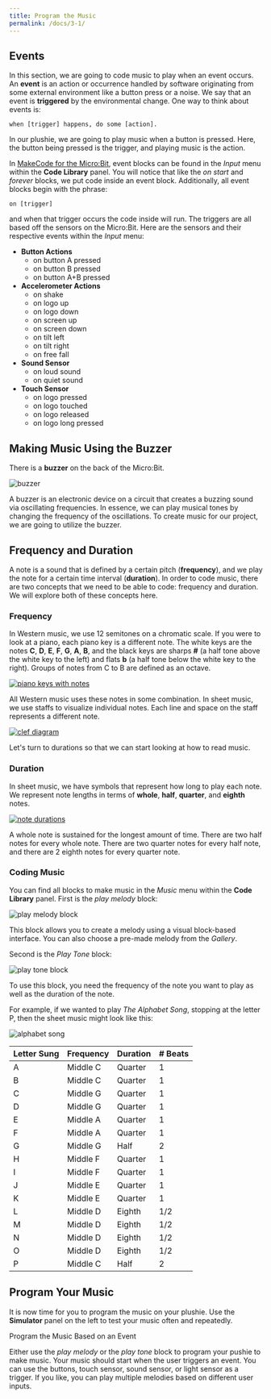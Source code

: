 ```yaml
---
title: Program the Music
permalink: /docs/3-1/
---
```

## Events
In this section, we are going to code music to play when an event occurs. An **event** is an action or occurrence handled by software originating from some external environment like a button press or a noise. We say that an event is **triggered** by the environmental change. One way to think about events is:

```
when [trigger] happens, do some [action].
```

In our plushie, we are going to play music when a button is pressed. Here, the button being pressed is the trigger, and playing music is the action.

In [MakeCode for the Micro:Bit](https://makecode.microbit.org/), event blocks can be found in the *Input* menu within the **Code Library** panel. You will notice that like the *on start* and *forever* blocks, we put code inside an event block. Additionally, all event blocks begin with the phrase:

```
on [trigger]
```

and when that trigger occurs the code inside will run. The triggers are all based off the sensors on the Micro:Bit. Here are the sensors and their respective events within the *Input* menu:
- **Button Actions**
  - on button A pressed
  - on button B pressed
  - on button A+B pressed
- **Accelerometer Actions**
  - on shake
  - on logo up
  - on logo down
  - on screen up
  - on screen down
  - on tilt left
  - on tilt right
  - on free fall
- **Sound Sensor**
  - on loud sound
  - on quiet sound
- **Touch Sensor**
  - on logo pressed
  - on logo touched
  - on logo released
  - on logo long pressed

## Making Music Using the Buzzer
There is a **buzzer** on the back of the Micro:Bit.

![buzzer](../images/buzzer.png)

A buzzer is an electronic device on a circuit that creates a buzzing sound via oscillating frequencies. In essence, we can play musical tones by changing the frequency of the oscillations. To create music for our project, we are going to utilize the buzzer.

## Frequency and Duration
A note is a sound that is defined by a certain pitch (**frequency**), and we play the note for a certain time interval (**duration**). In order to code music, there are two concepts that we need to be able to code: frequency and duration. We will explore both of these concepts here.

### Frequency
In Western music, we use 12 semitones on a chromatic scale. If you were to look at a piano, each piano key is a different note. The white keys are the notes **C**, **D**, **E**, **F**, **G**, **A**, **B**, and the black keys are sharps **#** (a half tone above the white key to the left) and flats **b** (a half tone below the white key to the right). Groups of notes from C to B are defined as an octave.

[![piano keys with notes](../images/piano.png)](https://pixabay.com/vectors/piano-keys-octave-music-keyboard-307653/)

All Western music uses these notes in some combination. In sheet music, we use staffs to visualize individual notes. Each line and space on the staff represents a different note.

[![clef diagram](../images/clef-diagram.png)](https://en.m.wikiversity.org/wiki/File:Clef_Diagram.png)

Let's turn to durations so that we can start looking at how to read music.

### Duration
In sheet music, we have symbols that represent how long to play each note. We represent note lengths in terms of **whole**, **half**, **quarter**, and **eighth** notes.

[![note durations](../images/durations.png)](https://commons.wikimedia.org/wiki/File:Divisive_rhythm.png)

A whole note is sustained for the longest amount of time. There are two half notes for every whole note. There are two quarter notes for every half note, and there are 2 eighth notes for every quarter note.

### Coding Music
You can find all blocks to make music in the *Music* menu within the **Code Library** panel. First is the *play melody* block:

![play melody block](../images/melody-library.png)

This block allows you to create a melody using a visual block-based interface. You can also choose a pre-made melody from the *Gallery*.

Second is the *Play Tone* block:

![play tone block](../images/play-tone.png)

To use this block, you need the frequency of the note you want to play as well as the duration of the note. 

For example, if we wanted to play *The Alphabet Song*, stopping at the letter P, then the sheet music might look like this:

![alphabet song](../images/alphabet-song.png)

 Letter Sung | Frequency | Duration | # Beats
 --- | --- | --- | --- |
A | Middle C | Quarter | 1
B | Middle C | Quarter | 1
C | Middle G | Quarter | 1
D | Middle G | Quarter | 1
E | Middle A | Quarter | 1
F | Middle A | Quarter | 1
G | Middle G | Half | 2
H | Middle F | Quarter | 1
I | Middle F | Quarter | 1
J | Middle E | Quarter | 1
K | Middle E | Quarter | 1
L | Middle D | Eighth | 1/2
M | Middle D | Eighth | 1/2
N | Middle D | Eighth | 1/2
O | Middle D | Eighth | 1/2
P | Middle C | Half | 2

## Program Your Music
It is now time for you to program the music on your plushie. Use the **Simulator** panel on the left to test your music often and repeatedly.

<span class="task-header">Program the Music Based on an Event</span>

<span class="task">Either use the <i>play melody</i> or the <i>play tone</i> block to program your pushie to make music. Your music should start when the user triggers an event. You can use the buttons, touch sensor, sound sensor, or light sensor as a trigger. If you like, you can play multiple melodies based on different user inputs.</span>